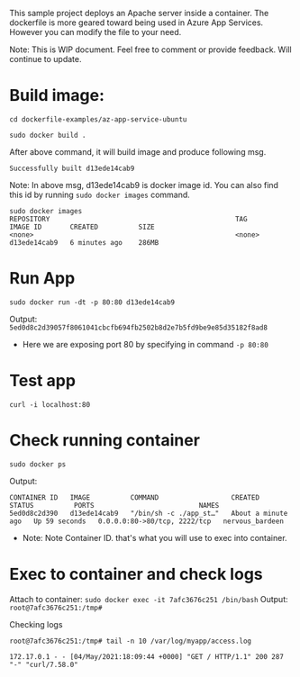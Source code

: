 This sample project deploys an Apache server inside a container. The dockerfile is more geared toward being used in Azure App Services. However you can modify the file to your need.

Note: This is WIP document. Feel free to comment or provide feedback. Will continue to update. 

# Build image:

```
cd dockerfile-examples/az-app-service-ubuntu

sudo docker build .
```

After above command, it will build image and produce following msg.

```
Successfully built d13ede14cab9
```

Note: In above msg, d13ede14cab9 is docker image id. You can also find this id by running
`sudo docker images` command.

```
sudo docker images
REPOSITORY                                              TAG             IMAGE ID       CREATED          SIZE
<none>                                                  <none>          d13ede14cab9   6 minutes ago    286MB
```

# Run App

`sudo docker run -dt -p 80:80 d13ede14cab9`

Output:
`5ed0d8c2d39057f8061041cbcfb694fb2502b8d2e7b5fd9be9e85d35182f8ad8 `

* Here we are exposing port 80 by specifying in command `-p 80:80`

# Test app
`curl -i localhost:80`

# Check running container
`sudo docker ps`

Output:
```
CONTAINER ID   IMAGE          COMMAND                  CREATED              STATUS          PORTS                          NAMES
5ed0d8c2d390   d13ede14cab9   "/bin/sh -c ./app_st…"   About a minute ago   Up 59 seconds   0.0.0.0:80->80/tcp, 2222/tcp   nervous_bardeen
```

* Note: Note Container ID. that's what you will use to exec into container.

# Exec to container and check logs

Attach to container:
`sudo docker exec -it 7afc3676c251 /bin/bash`
Output:
`root@7afc3676c251:/tmp#`

Checking logs
```
root@7afc3676c251:/tmp# tail -n 10 /var/log/myapp/access.log

172.17.0.1 - - [04/May/2021:18:09:44 +0000] "GET / HTTP/1.1" 200 287 "-" "curl/7.58.0"
```
